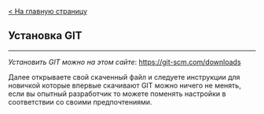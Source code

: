 [< На главную страницу](readme.md)
## Установка GIT
---
*Установить GIT можно на этом сайте*: https://git-scm.com/downloads

Далее открываете свой скаченный файл и следуете инструкции для новичкой которые впервые скачивают GIT можно ничего не менять, если вы опытный разработчик то можете поменять настройки в соответствии со своими предпочтениями.